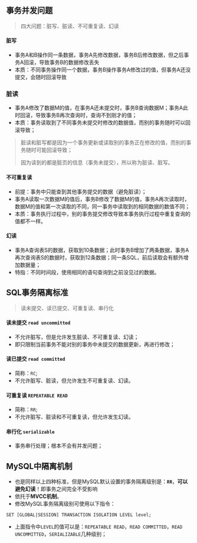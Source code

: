 ## 事务并发问题

> 四大问题：脏写、脏读、不可重复读、幻读

#### 脏写

- 事务A和B操作同一条数据，事务A先修改数据，事务B后修改数据，但之后事务A回滚，导致事务B的数据修改丢失
- 本质：不同事务操作同一个数据，事务B操作事务A修改过的值，但事务A还没提交，会随时回滚导致

### 脏读

- 事务A修改了数据M的值，在事务A还未提交时，事务B查询数据M；事务A此时回滚，导致事务B再次查询时，查询不到刚才的值；
- 本质：事务读取到了不同事务未提交时修改的数据值，而别的事务随时可以回滚导致；

> 脏读和脏写都是因为一个事务更新或读取别的事务正在修改的值，而别的事务随时可能回滚导致；
>
> 因为读到的都是脏页的信息（事务未提交），所以称为脏读、脏写。

#### 不可重复读

- 前提：事务中只能查到其他事务提交的数据（避免脏读）；
- 事务A读取一次数据M的值后，事务B修改了数据M的值，事务A再次读取时，数据M的值和第一次读取的不同，同一事务中读取到的相同数据的数值不同；
- 本质：事务执行过程中，别的事务提交修改导致本事务执行过程中重复查询的值都不一样。

#### 幻读

- 事务A查询表S的数据，获取到10条数据；此时事务B增加了两条数据，事务A再次查询表S的数据时，获取到12条数据；同一条SQL，前后读取会有额外增加数据量；
- 特指：不同时间段，使用相同的语句查询到之前没见过的数据。



## SQL事务隔离标准

> 读未提交、读已提交、可重复读、串行化

#### 读未提交 `read uncommitted`

- 不允许脏写，但是允许发生脏读、不可重复读、幻读；
- 即只限制当前事务不能对别的事务中未提交的数据更新，再进行修改；

#### 读已提交 `read committed`

- 简称：`RC`;
- 不允许脏写、脏读，但允许发生不可重复读、幻读。

#### 可重复读 `REPEATABLE READ`

- 简称：`RR`;
- 不允许脏写、脏读和不可重复读，但允许发生幻读。

#### 串行化 `serializable`

- 事务串行处理；根本不会有并发问题；

## MySQL中隔离机制

- 也是同样以上四种标准，但是MySQL默认设置的事务隔离级别是：**`RR`**，**可以避免幻读**！即事务之间完全不受影响
- 依托于**MVCC机制**。
- 修改MySQL事务隔离级别可使用以下指令：

```
SET [GLOBAL|SESSION] TRANSACTION ISOLATION LEVEL level;
```

- 上面指令中`LEVEL`的值可以是：`REPEATABLE READ`，`READ COMMITTED`，`READ UNCOMMITTED`，`SERIALIZABLE`几种级别；